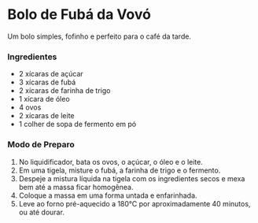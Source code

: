 # Bolo de Fubá da Vovó

Um bolo simples, fofinho e perfeito para o café da tarde.

### Ingredientes
- 2 xícaras de açúcar
- 3 xícaras de fubá
- 2 xícaras de farinha de trigo
- 1 xícara de óleo
- 4 ovos
- 2 xícaras de leite
- 1 colher de sopa de fermento em pó

### Modo de Preparo
1. No liquidificador, bata os ovos, o açúcar, o óleo e o leite.
2. Em uma tigela, misture o fubá, a farinha de trigo e o fermento.
3. Despeje a mistura líquida na tigela com os ingredientes secos e mexa bem até a massa ficar homogênea.
4. Coloque a massa em uma forma untada e enfarinhada.
5. Leve ao forno pré-aquecido a 180°C por aproximadamente 40 minutos, ou até dourar.
